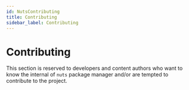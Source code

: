 ```yaml
---
id: NutsContributing
title: Contributing
sidebar_label: Contributing
---
```


# Contributing
This section is reserved to developers and content authors who want to know the internal of ```nuts```
package manager and/or are tempted to contribute to the project.
